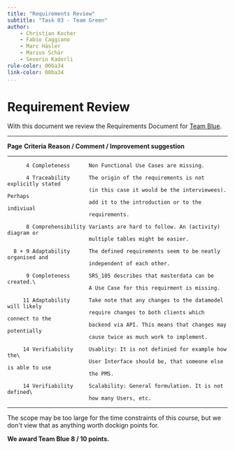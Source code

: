 ```yaml
---
title: "Requirements Review"
subtitle: "Task 03 - Team Green"
author:
    - Christian Kocher
    - Fabio Caggiano
    - Marc Häsler
    - Marius Schär
    - Severin Kaderli
rule-color: 00ba34
link-color: 00ba34
...
```


# Requirement Review
With this document we review the Requirements Document for [Team Blue](https://github.com/LucaRitz/ch.bfh.bti7081.s2019.blue).

-----------------------------------------------------------------------------------------
   **Page** **Criteria**      **Reason / Comment / Improvement suggestion**
----------- ----------------- -----------------------------------------------------------         
          4 Completeness      Non Functional Use Cases are missing.       

          4 Traceability      The origin of the requirements is not explicitly stated
                              (in this case it would be the interviewees). Perhaps
                              add it to the introduction or to the indiviual
                              requirements.

          8 Comprehensibility Variants are hard to follow. An (activity) diagram or
                              multiple tables might be easier.
                              
      8 + 9 Adaptability      The defined requirements seem to be neatly organised and
                              independent of each other.

          9 Completeness      SRS_105 describes that masterdata can be created.\
                              A Use Case for this requirment is missing.       
                              
         11 Adaptability      Take note that any changes to the datamodel will likely
                              require changes to both clients which connect to the
                              backend via API. This means that changes may potentially
                              cause twice as much work to implement.                              
                             
         14 Verifiability     Usablity: It is not definied for example how the\
                              User Interface should be, that someone else is able to use
                              the PMS. 
        
         14 Verifiability     Scalability: General formulation. It is not defined\ 
                              how many Users, etc.
-----------------------------------------------------------------------------------------

The scope may be too large for the time constraints of this course,
but we don't view that as anything worth dockign points for.

**We award Team Blue 8 / 10 points.**

